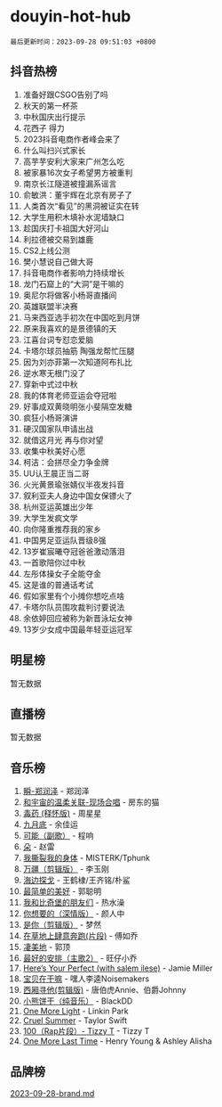 # douyin-hot-hub

`最后更新时间：2023-09-28 09:51:03 +0800`

## 抖音热榜

1. 准备好跟CSGO告别了吗
1. 秋天的第一杯茶
1. 中秋国庆出行提示
1. 花西子 得力
1. 2023抖音电商作者峰会来了
1. 什么叫扫兴式家长
1. 高芋芋安利大家来广州怎么吃
1. 被家暴16次女子希望男方被重判
1. 南京长江隧道被撞漏系谣言
1. 俞敏洪：董宇辉在北京有房子了
1. 人类首次“看见”的黑洞被证实在转
1. 大学生用积木填补水泥墙缺口
1. 趁国庆打卡祖国大好河山
1. 利拉德被交易到雄鹿
1. CS2上线公测
1. 樊小慧说自己做大哥
1. 抖音电商作者影响力持续增长
1. 龙门石窟上的“大洞”是干嘛的
1. 奥尼尔将做客小杨哥直播间
1. 英雄联盟半决赛
1. 马来西亚选手初次在中国吃到月饼
1. 原来我喜欢的是景德镇的天
1. 江喜台词专怼恋爱脑
1. 卡塔尔球员抽筋 陶强龙帮忙压腿
1. 因为刘亦菲第一次知道阿布扎比
1. 逆水寒无根门没了
1. 穿新中式过中秋
1. 我的体育老师亚运会夺冠啦
1. 好事成双黄晓明张小斐隔空发糖
1. 疯狂小杨哥演讲
1. 硬汉国家队申请出战
1. 就借这月光 再与你对望
1. 收集中秋美好心愿
1. 柯洁：会拼尽全力争金牌
1. UU认王晨正当二哥
1. 火光黄景瑜张婧仪半夜发抖音
1. 叙利亚夫人身边中国女保镖火了
1. 杭州亚运英雄出少年
1. 大学生发疯文学
1. 向你隆重推荐我的家乡
1. 中国男足亚运队晋级8强
1. 13岁崔宸曦夺冠爸爸激动落泪
1. 一首歌陪你过中秋
1. 左彤体操女子全能夺金
1. 这是谁的普通话考试
1. 假如家里有个小摊你想吃点啥
1. 卡塔尔队员围攻裁判讨要说法
1. 余依婷回应被称为新晋泳坛女神
1. 13岁少女成中国最年轻亚运冠军

## 明星榜

暂无数据

## 直播榜

暂无数据

## 音乐榜

1. [瞬-郑润泽](https://sf3-cdn-tos.douyinstatic.com/obj/tos-cn-ve-2774/oYXHIohzvbNAzBhHgyksWpRM4bfkDsBdBDAynw) - 郑润泽
1. [和宇宙的温柔关联-现场合唱](https://sf6-cdn-tos.douyinstatic.com/obj/tos-cn-ve-2774/o0hONGDYQBgk0e5bqDeQOonVmncA6tC2nBwZLT) - 房东的猫
1. [毒药 (释怀版)](https://sf6-cdn-tos.douyinstatic.com/obj/tos-cn-ve-2774/oYILMEAzspdZBIzy4frJNB8ZHPHWAhiwowd4Ad) - 周星星
1. [九月底](https://sf3-cdn-tos.douyinstatic.com/obj/tos-cn-ve-2774/oMfewG4PDTFhF8iz3OGQ7ABH5i6fCgnMaoCbzZ) - 余佳运
1. [可能（副歌）](https://sf3-cdn-tos.douyinstatic.com/obj/tos-cn-ve-2774/cde1731888894259b333569393c2fb51) - 程响
1. [朵](https://sf6-cdn-tos.douyinstatic.com/obj/tos-cn-ve-2774/932f5bdfcd7c47b880525e92ab8a4999) - 赵雷
1. [我撕裂我的身体](https://sf6-cdn-tos.douyinstatic.com/obj/tos-cn-ve-2774/o0cWZzf7vIzpjLQBHPXwtFhMxYUvsP8AoC8EgA) - MISTERK/Tphunk
1. [万疆（剪辑版）](https://sf3-cdn-tos.douyinstatic.com/obj/tos-cn-ve-2774/ooG7oVgFlDTelKCjCsTTobQvbdtj1BBQXnfZd8) - 李玉刚
1. [海边探戈](https://sf3-cdn-tos.douyinstatic.com/obj/tos-cn-ve-2774/os9gE0VQCGqt6VQkZDyBBYvfSDY0QFe3vVmubn) - 王鹤棣/王齐铭/朴鲨
1. [最简单的美好](https://sf3-cdn-tos.douyinstatic.com/obj/tos-cn-ve-2774/a3623594908d4f208709c19c9584f981) - 郭聪明
1. [我和比奇堡的朋友们](https://sf6-cdn-tos.douyinstatic.com/obj/tos-cn-ve-2774/f0505db981ea4a6d91453a15924a82aa) - 热水澡
1. [你想要的（深情版）](https://sf6-cdn-tos.douyinstatic.com/obj/tos-cn-ve-2774/oIMnk8GFpoYUtBP39qsBLeMCDPQxxYcI4gbeZS) - 颜人中
1. [是你（剪辑版）](https://sf3-cdn-tos.douyinstatic.com/obj/tos-cn-ve-2774/46019dae783c4c969944217fe1cfafc4) - 梦然
1. [在草地上肆意奔跑(片段)](https://sf3-cdn-tos.douyinstatic.com/obj/tos-cn-ve-2774/8831d494742f45dabdfa8adb8b817259) - 傅如乔
1. [凄美地](https://sf6-cdn-tos.douyinstatic.com/obj/tos-cn-ve-2774/oshF4RgFMhmTSa4jCaHNUXI0NetFtBBQBzBZdf) - 郭顶
1. [最好的安排（主歌2）](https://sf3-cdn-tos.douyinstatic.com/obj/tos-cn-ve-2774/oMMZX1DuHpMwgoDztBmZswgQnbCeeANZxBHkFY) - 旺仔小乔
1. [Here’s Your Perfect (with salem ilese)](https://sf3-cdn-tos.douyinstatic.com/obj/tos-cn-ve-2774/076b1576c6c546598f803fe53da388a7) - Jamie Miller
1. [宝贝在干嘛](https://sf6-cdn-tos.douyinstatic.com/obj/tos-cn-ve-2774/okW4hBCfJI5B2ZEgTCtikhMW7IafzNrBQIYkpJ) - 嘿人李逵Noisemakers
1. [西厢寻他(剪辑版)](https://sf3-cdn-tos.douyinstatic.com/obj/tos-cn-ve-2774/oUsAVfAQKlRNxEv5qxvIB8o5qmIWUcXbzJKJhw) - 唐伯虎Annie、伯爵Johnny
1. [小熊饼干（纯音乐）](https://sf6-cdn-tos.douyinstatic.com/obj/tos-cn-ve-2774/c25d7893334c4ded99a2ae09f9e2a7d6) - BlackDD
1. [One More Light](https://sf3-cdn-tos.douyinstatic.com/obj/tos-cn-ve-2774/okIBCInhecoGOE5h6ZvqCBYtfXCIMQEbgkRKgD) - Linkin Park
1. [Cruel Summer](https://sf6-cdn-tos.douyinstatic.com/obj/tos-cn-ve-2774/b35ad770e6d4495abefaa493fa46b555) - Taylor Swift
1. [100（Rap片段）- Tizzy T](https://sf3-cdn-tos.douyinstatic.com/obj/tos-cn-ve-2774/f3d21de5ab834c0f9bb7443c06f73d04) - Tizzy T
1. [One More Last Time](https://sf6-cdn-tos.douyinstatic.com/obj/tos-cn-ve-2774/oAzTlo0LUAdCAIhjktsKWcLAEUKmZwGcOoB1fy) - Henry Young & Ashley Alisha

## 品牌榜

[2023-09-28-brand.md](2023-09-28-brand.md)
